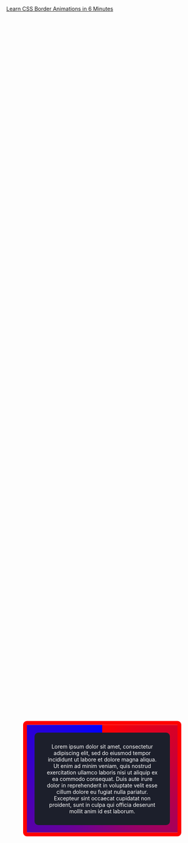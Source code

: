 [Learn CSS Border Animations in 6 Minutes](https://www.youtube.com/watch?v=ezP4kbOvs_E)

<style>
.container{
    display: flex;
    justify-content: center;
    align-items: center;
    height: 100vh;
    z-index: 1000;
}
.card{
    margin: 0 auto;
    padding: 2em;
    width: 300px;
    background-color: #1c1f2b;
    color: white;
    text-align: center;
    border-radius: 10px;
    position: relative;
    box-sizing: content-box;
}

.card::after{
    content: '';
    position: absolute;
    height: 100%;
    width: 100%;
    left: 50%;
    top: 50%;
    translate: -50% -50%;
    background-image: conic-gradient(red,blue);
    z-index: -1;
    padding: 20px;
    
    border-radius: 10px;
    border: 10px solid red;
}
</style>


<div class="container">
    <div class="card">
        Lorem ipsum dolor sit amet, consectetur adipiscing elit, 
        sed do eiusmod tempor incididunt ut labore et dolore magna aliqua. 
        Ut enim ad minim veniam, quis nostrud exercitation ullamco laboris nisi ut aliquip ex ea commodo consequat. 
        Duis aute irure dolor in reprehenderit in voluptate velit esse cillum dolore eu fugiat nulla pariatur. 
        Excepteur sint occaecat cupidatat non proident, sunt in culpa qui officia deserunt mollit anim id est laborum.
    </div>
</div>